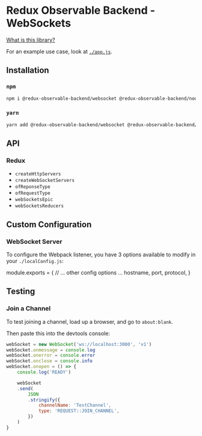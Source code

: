 # Redux Observable Backend - WebSockets
[What is this library?](https://github.com/Sawtaytoes/Redux-Observable-Backend/blob/master/README.md)

For an example use case, look at [`./app.js`](app.js).

## Installation

### `npm`
```sh
npm i @redux-observable-backend/websocket @redux-observable-backend/node @redux-observable-backend/redux-utils
```

### `yarn`
```sh
yarn add @redux-observable-backend/websocket @redux-observable-backend/node @redux-observable-backend/redux-utils
```

## API

### Redux
- `createHttpServers`
- `createWebSocketServers`
- `ofReponseType`
- `ofRequestType`
- `webSocketsEpic`
- `webSocketsReducers`

## Custom Configuration

### WebSocket Server
To configure the Webpack listener, you have 3 options available to modify in your `./localConfig.js`:

module.exports = {
	// ... other config options ...
	hostname,
	port,
	protocol,
}

## Testing

### Join a Channel
To test joining a channel, load up a browser, and go to `about:blank`.

Then paste this into the devtools console:
```js
webSocket = new WebSocket('ws://localhost:3000', 'v1')
webSocket.onmessage = console.log
webSocket.onerror = console.error
webSocket.onclose = console.info
webSocket.onopen = () => {
	console.log('READY')

	webSocket
	.send(
		JSON
		.stringify({
			channelName: 'TestChannel',
			type: 'REQUEST::JOIN_CHANNEL',
		})
	)
}
```
